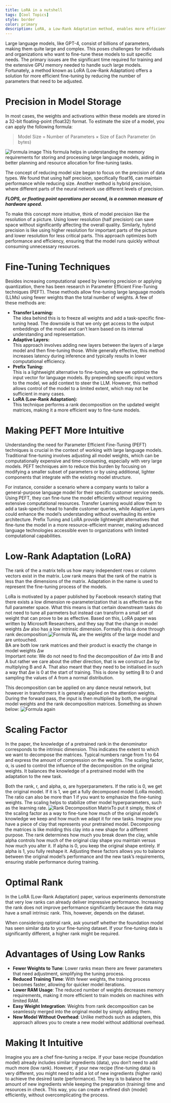 ```yaml
---
title: LoRA in a nutshell 
tags: [Cool Topics]
style: border
color: primary
description: LoRA, a Low-Rank Adaptation method, enables more efficient fine-tuning of large language models like GPT-4 by reducing the number of parameters required for adjustment, addressing training time and GPU memory challenges.
---
```

Large language models, like GPT-4, consist of billions of parameters, making them quite large and complex. This poses challenges for individuals and organizations who want to fine-tune these models to suit specific needs. The primary issues are the significant time required for training and the extensive GPU memory needed to handle such large models. Fortunately, a method known as LoRA (Low-Rank Adaptation) offers a solution for more efficient fine-tuning by reducing the number of parameters that need to be adjusted.

# Precision in Model Storage

In most cases, the weights and activations within these models are stored in a 32-bit floating-point (float32) format. To estimate the size of a model, you can apply the following formula:

> Model Size = Number of Parameters × Size of Each Parameter (in bytes)

![Formula image](https://miro.medium.com/v2/resize:fit:720/format:webp/1*AdSkRfxt6A8CAAfCtwAUJQ.png)
This formula helps in understanding the memory requirements for storing and processing large language models, aiding in better planning and resource allocation for fine-tuning tasks.

The concept of reducing model size began to focus on the precision of data types. We found that using half precision, specifically float16, can maintain performance while reducing size. Another method is hybrid precision, where different parts of the neural network use different levels of precision.

**_FLOPS, or floating point operations per second, is a common measure of hardware speed._**

To make this concept more intuitive, think of model precision like the resolution of a picture. Using lower resolution (half precision) can save space without significantly affecting the overall quality. Similarly, hybrid precision is like using higher resolution for important parts of the picture and lower resolution for less critical parts. This approach optimizes both performance and efficiency, ensuring that the model runs quickly without consuming unnecessary resources.

# Fine-Tuning Techniques
Besides increasing computational speed by lowering precision or applying quantization, there has been research in Parameter Efficient Fine-Tuning techniques (PEFT). These methods allow fine-tuning large language models (LLMs) using fewer weights than the total number of weights. A few of these methods are:
- **Transfer Learning:**  
The idea behind this is to freeze all weights and add a task-specific fine-tuning head. The downside is that we only get access to the output embeddings of the model and can’t learn based on its internal understanding and representation.
- **Adaptive Layers:**  
This approach involves adding new layers between the layers of a large model and then fine-tuning those. While generally effective, this method increases latency during inference and typically results in lower computational efficiency.
- **Prefix Tuning:**  
This is a lightweight alternative to fine-tuning, where we optimize the input vector for language models. By prepending specific input vectors to the model, we add context to steer the LLM. However, this method allows control of the model to a limited extent, which may not be sufficient in many cases.
- **LoRA (Low-Rank Adaptation):**  
This technique performs a rank decomposition on the updated weight matrices, making it a more efficient way to fine-tune models.

# Making PEFT More Intuitive
Understanding the need for Parameter Efficient Fine-Tuning (PEFT) techniques is crucial in the context of working with large language models. Traditional fine-tuning involves adjusting all model weights, which can be computationally expensive and time-consuming, especially with very large models. PEFT techniques aim to reduce this burden by focusing on modifying a smaller subset of parameters or by using additional, lighter components that integrate with the existing model structure.

For instance, consider a scenario where a company wants to tailor a general-purpose language model for their specific customer service needs. Using PEFT, they can fine-tune the model efficiently without requiring extensive computational resources. Transfer Learning would allow them to add a task-specific head to handle customer queries, while Adaptive Layers could enhance the model’s understanding without overhauling its entire architecture. Prefix Tuning and LoRA provide lightweight alternatives that fine-tune the model in a more resource-efficient manner, making advanced language technologies accessible even to organizations with limited computational capabilities.

# Low-Rank Adaptation (LoRA)

The rank of the a matrix tells us how many independent rows or column vectors exist in the matrix. Low rank means that the rank of the matrix is less than the dimensions of the matrix. Adaptation in the name is used to represent the fine-tuning process of the models.

LoRa is motivated by a paper published by Facebook research stating that there exists a low dimension re-parameterization that is as effective as the full parameter space. What this means is that certain downstream tasks do not need to tune all parmeters but instead can transform a small set of weight that can prove to be as effective. Based on this, LoRA paper was written by Microsoft Researchers, and they say that the change in model weights Δw also has a low intrinsic dimension. Formally this is done through rank decomposition:![Formula](https://miro.medium.com/v2/resize:fit:720/format:webp/1*OQRjXNIAbgypWkJFrsrgFg.png)
W₀ are the weights of the large model and are untouched.  
BA are both low rank matrices and their product is exactly the change in model weights Δw  
Important note: We do not need to find the decomposition of Δw into B and A but rather we care about the other direction, that is we construct Δw by multiplying B and A. That also meant that they need to be initialised in such a way that Δw is 0 at the start of training. This is done by setting B to 0 and sampling the values of A from a normal distribution.

This decomposition can be applied on any dance neural network, but however in transformers it is generally applied on the attention weights. During the forward pass, the input is then multiplied by both, the original model weights and the rank decomposition matrices. Something as shown below:
![Formula again](https://miro.medium.com/v2/resize:fit:720/format:webp/1*Bn_84jbGOPxd88IdSr6yCQ.png)
# Scaling Factor

In the paper, the knowledge of a pretrained rank in the denominator corresponds to the intrinsic dimension. This indicates the extent to which we want to decompose the matrices. Typical numbers range from 1 to 64 and express the amount of compression on the weights. The scaling factor, α, is used to control the influence of the decomposition on the original weights. It balances the knowledge of a pretrained model with the adaptation to the new task.

Both the rank, r, and alpha, α, are hyperparameters. If the ratio is 0, we get the original model. If it is 1, we get a fully decomposed model (LoRa model). The ratio can also be more than 1 if you want to emphasize the fine-tuning weights. The scaling helps to stabilize other model hyperparameters, such as the learning rate.
![Rank Decomposition Matrix](https://miro.medium.com/v2/resize:fit:720/format:webp/0*wwgTo6O04U50k4LZ.png)To put it simply, think of the scaling factor as a way to fine-tune how much of the original model’s knowledge we keep and how much we adapt it for new tasks. Imagine you have a piece of clay that represents your pretrained model. Decomposing the matrices is like molding this clay into a new shape for a different purpose. The rank determines how much you break down the clay, while alpha controls how much of the original clay shape you maintain versus how much you alter it. If alpha is 0, you keep the original shape entirely. If alpha is 1, you fully reshape it. Adjusting these factors allows you to balance between the original model’s performance and the new task’s requirements, ensuring stable performance during training.

# Optimal Rank

In the LoRA (Low-Rank Adaptation) paper, various experiments demonstrate that very low ranks can already deliver impressive performance. Increasing the rank does not improve performance significantly because the data may have a small intrinsic rank. This, however, depends on the dataset.

When considering optimal rank, ask yourself whether the foundation model has seen similar data to your fine-tuning dataset. If your fine-tuning data is significantly different, a higher rank might be required.

# Advantages of Using Low Ranks

-   **Fewer Weights to Tune**: Lower ranks mean there are fewer parameters that need adjustment, simplifying the tuning process.
-   **Reduced Training Time**: With fewer weights, the training process becomes faster, allowing for quicker model iterations.
-   **Lower RAM Usage**: The reduced number of weights decreases memory requirements, making it more efficient to train models on machines with limited RAM.
-   **Easy Weight Integration**: Weights from rank decomposition can be seamlessly merged into the original model by simply adding them.
-   **New Model Without Overhead**: Unlike methods such as adapters, this approach allows you to create a new model without additional overhead.

# Making It Intuitive

Imagine you are a chef fine-tuning a recipe. If your base recipe (foundation model) already includes similar ingredients (data), you don’t need to add much more (low rank). However, if your new recipe (fine-tuning data) is very different, you might need to add a lot of new ingredients (higher rank) to achieve the desired taste (performance). The key is to balance the amount of new ingredients while keeping the preparation (training) time and resources in check. This way, you can create a refined dish (model) efficiently, without overcomplicating the process.
